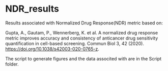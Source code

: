# NDR_results
Results associated with Normalized Drug Response(NDR) metric based on:

Gupta, A., Gautam, P., Wennerberg, K. et al. A normalized drug response metric improves accuracy and consistency of anticancer drug sensitivity quantification in cell-based screening. Commun Biol 3, 42 (2020). https://doi.org/10.1038/s42003-020-0765-z. 

The script to generate figures and the data associted with are in the Script folder.
